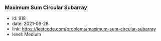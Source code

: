 ### Maximum Sum Circular Subarray

* id: 918
* date: 2021-09-28
* link: https://leetcode.com/problems/maximum-sum-circular-subarray
* level: Medium
